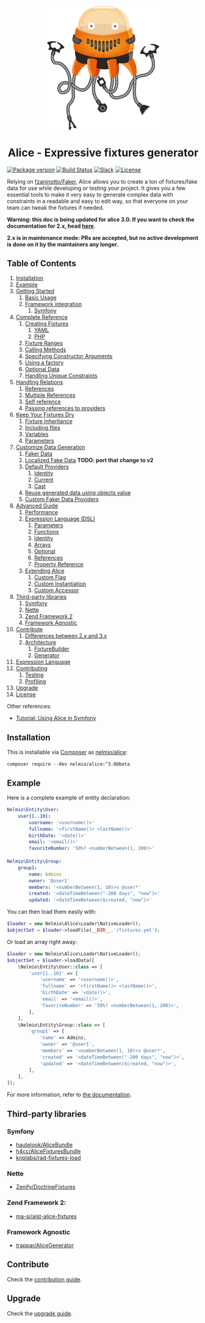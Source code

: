 <p align="center">
    <img src="doc/img/nelmio.png" width=300 />
</p>

<h1 align=center>Alice - Expressive fixtures generator</h1>

[![Package version](http://img.shields.io/packagist/vpre/nelmio/alice.svg?style=flat-square)](https://packagist.org/packages/nelmio/alice)
[![Build Status](https://img.shields.io/travis/nelmio/alice.svg?branch=master&style=flat-square)](https://travis-ci.org/nelmio/alice?branch=master)
[![Slack](https://img.shields.io/badge/slack-%23alice--fixtures-red.svg?style=flat-square)](https://slackinvite.me/to/symfony-devs)
[![License](https://img.shields.io/badge/license-MIT-red.svg?style=flat-square)](LICENSE)


Relying on [fzaninotto/Faker](https://github.com/fzaninotto/Faker), Alice
allows you to create a ton of fixtures/fake data for use while developing
or testing your project. It gives you a few essential tools to make it
very easy to generate complex data with constraints in a readable and easy
to edit way, so that everyone on your team can tweak the fixtures if needed.

**Warning: this doc is being updated for alice 3.0. If you want to check the
documentation for 2.x, head [here](https://github.com/nelmio/alice/tree/2.x)**.

**2.x is in maintenance mode: PRs are accepted, but no active development is done on it by the maintainers any longer.**


## Table of Contents

1. [Installation](#installation)
1. [Example](#example)
1. [Getting Started](doc/getting-started.md)
    1. [Basic Usage](doc/getting-started.md#basic-usage)
    1. [Framework integration](doc/getting-started.md#framework-integration)
        1. [Symfony](doc/getting-started.md#symfony)
1. [Complete Reference](doc/complete-reference.md)
    1. [Creating Fixtures](doc/complete-reference.md#creating-fixtures)
        1. [YAML](doc/complete-reference.md#yaml)
        1. [PHP](doc/complete-reference.md#php)
    1. [Fixture Ranges](doc/complete-reference.md#fixture-ranges)
    1. [Calling Methods](doc/complete-reference.md#calling-methods)
    1. [Specifying Constructor Arguments](doc/complete-reference.md#specifying-constructor-arguments)
    1. [Using a factory](doc/complete-reference.md#using-a-factory)
    1. [Optional Data](doc/complete-reference.md#optional-data)
    1. [Handling Unique Constraints](doc/complete-reference.md#handling-unique-constraints)
1. [Handling Relations](doc/relations-handling.md)
    1. [References](doc/relations-handling.md#references)
    1. [Multiple References](doc/relations-handling.md#multiple-references)
    1. [Self reference](doc/relations-handling.md#self-reference)
    1. [Passing references to providers](doc/relations-handling.md#passing-references-to-providers)
1. [Keep Your Fixtures Dry](doc/fixtures-refactoring.md)
    1. [Fixture Inheritance](doc/fixtures-refactoring.md#fixture-inheritance)
    1. [Including files](doc/fixtures-refactoring.md#including-files)
    1. [Variables](doc/fixtures-refactoring.md#variables)
    1. [Parameters](doc/fixtures-refactoring.md#parameters)
1. [Customize Data Generation](doc/customizing-data-generation.md)
    1. [Faker Data](doc/customizing-data-generation.md#faker-data)
    1. [Localized Fake Data](doc/customizing-data-generation.md#localized-fake-data) **TODO: port that change to v2**
    1. [Default Providers](doc/customizing-data-generation.md#default-providers)
        1. [Identity](doc/customizing-data-generation.md#identity)
        1. [Current](doc/customizing-data-generation.md#current)
        1. [Cast](doc/customizing-data-generation.md#cast)
    1. [Reuse generated data using objects value](doc/customizing-data-generation.md#reuse-generated-data-using-objects-value)
    1. [Custom Faker Data Providers](doc/customizing-data-generation.md#custom-faker-data-providers)
1. [Advanced Guide](doc/advanced-guide.md#advanced-guide)
    1. [Performance](doc/advanced-guide.md#performance)
    1. [Expression Language (DSL)](doc/advanced-guide.md#expression-language-dsl)
        1. [Parameters](doc/advanced-guide.md#parameters)
        1. [Functions](doc/advanced-guide.md#functions)
        1. [Identity](doc/advanced-guide.md#identity)
        1. [Arrays](doc/advanced-guide.md#arrays)
        1. [Optional](doc/advanced-guide.md#optional)
        1. [References](doc/advanced-guide.md#references)
        1. [Property Reference](doc/advanced-guide.md#property-reference)
    1. [Extending Alice](doc/advanced-guide.md#extending-alice)
        1. [Custom Flag](doc/advanced-guide.md#custom-flag)
        1. [Custom Instantiation](doc/advanced-guide.md#custom-instantiator)
        1. [Custom Accessor](doc/advanced-guide.md#custom-accessor)
1. [Third-party libraries](#third-party-libraries)
    1. [Symfony](#symfony)
    1. [Nette](#nette)
    1. [Zend Framework 2](#zend-framework-2)
    1. [Framework Agnostic](#framework-agnostic)
1. [Contribute](CONTRIBUTING.md#contribute)
    1. [Differences between 2.x and 3.x](CONTRIBUTING.md#differences-between-2x-and-3x)
    1. [Architecture](CONTRIBUTING.md#architecture)
        1. [FixtureBuilder](CONTRIBUTING.md#fixturebuilder)
        1. [Generator](CONTRIBUTING.md#generator)
  1. [Expression Language](CONTRIBUTING.md#expression-language)
  1. [Contributing](CONTRIBUTING.md#contributing)
        1. [Testing](CONTRIBUTING.md#testing)
        1. [Profiling](CONTRIBUTING.md#profiling)
1. [Upgrade](#upgrade)
1. [License](#license)

Other references:
  - [Tutorial: Using Alice in Symfony](https://knpuniversity.com/screencast/symfony-doctrine/fixtures-alice)


## Installation

This is installable via [Composer](https://getcomposer.org/) as
[nelmio/alice](https://packagist.org/packages/nelmio/alice):

    composer require --dev nelmio/alice:^3.0@beta


## Example

Here is a complete example of entity declaration:

```yaml
Nelmio\Entity\User:
    user{1..10}:
        username: '<username()>'
        fullname: '<firstName()> <lastName()>'
        birthDate: '<date()>'
        email: '<email()>'
        favoriteNumber: '50%? <numberBetween(1, 200)>'

Nelmio\Entity\Group:
    group1:
        name: Admins
        owner: '@user1'
        members: '<numberBetween(1, 10)>x @user*'
        created: '<dateTimeBetween("-200 days", "now")>'
        updated: '<dateTimeBetween($created, "now")>'
```

You can then load them easily with:

```php
$loader = new Nelmio\Alice\Loader\NativeLoader();
$objectSet = $loader->loadFile(__DIR__.'/fixtures.yml');
```

Or load an array right away:

```php
$loader = new Nelmio\Alice\Loader\NativeLoader();
$objectSet = $loader->loadData([
    \Nelmio\Entity\User::class => [
        'user{1..10}' => [
            'username' => '<username()>',
            'fullname' => '<firstName()> <lastName()>',
            'birthDate' => '<date()>',
            'email' => '<email()>',
            'favoriteNumber' => '50%? <numberBetween(1, 200)>',
        ],
    ],
    \Nelmio\Entity\Group::class => [
        'group1' => [
            'name' => Admins,
            'owner' => '@user1',
            'members' => '<numberBetween(1, 10)>x @user*',
            'created' => '<dateTimeBetween("-200 days", "now")>',
            'updated' => '<dateTimeBetween($created, "now")>',
        ],
    ],
]);
```

For more information, refer to [the documentation](#table-of-contents).


## Third-party libraries

### Symfony

- [hautelook/AliceBundle](https://github.com/hautelook/AliceBundle)
- [h4cc/AliceFixturesBundle](https://github.com/h4cc/AliceFixturesBundle)
- [knplabs/rad-fixtures-load](https://github.com/KnpLabs/rad-fixtures-load)


###  Nette

-  [Zenify/DoctrineFixtures](https://github.com/Zenify/DoctrineFixtures)

### Zend Framework 2:

- [ma-si/aist-alice-fixtures](https://github.com/ma-si/aist-alice-fixtures)

### Framework Agnostic

- [trappar/AliceGenerator](https://github.com/trappar/AliceGenerator)


## Contribute

Check the [contribution guide](CONTRIBUTING.md).


## Upgrade

Check the [upgrade guide](UPGRADE.md).
